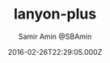---
layout: JamstackTheme
title: lanyon-plus
github: https://github.com/dyndna/lanyon-plus
demo: https://dyndna.github.io/lanyon-plus
author: Samir Amin @SBAmin
ssg: Jekyll
date: 2016-02-26T22:29:05.000Z
description: Based on lanyon - A content-first, sliding sidebar theme for Jekyll. Demo at
stale: true
---